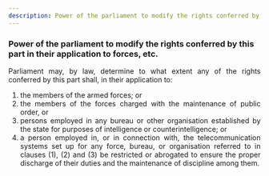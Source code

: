 ```yaml
---
description: Power of the parliament to modify the rights conferred by this part in their application to forces, etc.
---
```


### Power of the parliament to modify the rights conferred by this part in their application to forces, etc.
<div style="text-align: justify">

Parliament may, by law, determine to what extent any of the rights conferred by this part shall, in their application to:

</div>

1. <div style="text-align: justify"> the members of the armed forces; or
2. <div style="text-align: justify"> the members of the forces charged with the maintenance of public order, or
3. <div style="text-align: justify"> persons employed in any bureau or other organisation established by the state for purposes of intelligence or counterintelligence; or
4. <div style="text-align: justify"> a person employed in, or in connection with, the telecommunication systems set up for any force, bureau, or organisation referred to in clauses (1), (2) and (3) be restricted or abrogated to ensure the proper discharge of their duties and the maintenance of discipline among them.
